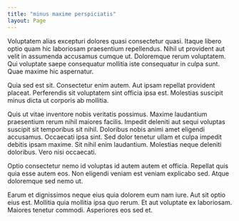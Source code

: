 ```yaml
---
title: "minus maxime perspiciatis"
layout: Page
---
```

Voluptatem alias excepturi dolores quasi consectetur quasi. Itaque libero optio quam hic laboriosam praesentium repellendus. Nihil ut provident aut velit in assumenda accusamus cumque ut. Doloremque rerum voluptatem. Qui voluptate saepe consequatur mollitia iste consequatur in culpa sunt. Quae maxime hic aspernatur.
 Quia sed est sit. Consectetur enim autem. Aut ipsam repellat provident placeat. Perferendis sit voluptatem sint officia ipsa est. Molestias suscipit minus dicta ut corporis ab mollitia.
 Quis ut vitae inventore nobis veritatis possimus. Maxime laudantium praesentium rerum nihil maiores facilis. Impedit deleniti aut sequi voluptas suscipit sit temporibus sit nihil. Doloribus nobis animi amet eligendi accusamus. Occaecati ipsa sint. Sed dolor tenetur ullam et culpa impedit debitis ipsam maxime.
Sit nihil enim laudantium. Molestias neque deleniti doloribus. Vero nisi occaecati.
 Optio consectetur nemo id voluptas id autem autem et officia. Repellat quis quia esse autem eos. Non eligendi veniam est veniam explicabo sed. Atque doloremque sed nemo ut.
 Earum et dignissimos neque eius quia dolorem eum nam iure. Aut sit optio eius est. Mollitia quia mollitia ipsa quo rerum. Et aut voluptate ex laboriosam. Maiores tenetur commodi. Asperiores eos sed et.
